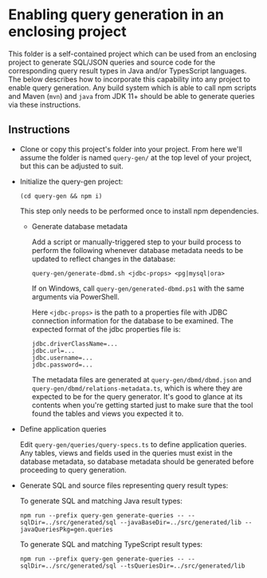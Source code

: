 # Enabling query generation in an enclosing project

This folder is a self-contained project which can be used from an enclosing project to
generate SQL/JSON queries and source code for the corresponding query result types in
Java and/or TypesScript languages. The below describes how to incorporate this
capability into any project to enable query generation. Any build system which is able
to call npm scripts and Maven (`mvn`) and `java` from JDK 11+ should be able to generate
queries via these instructions.

## Instructions

- Clone or copy this project's folder into your project. From here we'll assume the folder
  is named `query-gen/` at the top level of your project, but this can be adjusted to suit.

- Initialize the query-gen project:
  ```
  (cd query-gen && npm i)
  ```
  This step only needs to be performed once to install npm dependencies.

  - Generate database metadata
  
    Add a script or manually-triggered step to your build process to perform the following whenever
    database metadata needs to be updated to reflect changes in the database:
    ```console
    query-gen/generate-dbmd.sh <jdbc-props> <pg|mysql|ora>
    ```
    If on Windows, call `query-gen/generated-dbmd.ps1` with the same arguments via PowerShell.
  
    Here `<jdbc-props>` is the path to a properties file with JDBC connection information for
    the database to be examined. The expected format of the jdbc properties file is:
    ```
    jdbc.driverClassName=...
    jdbc.url=...
    jdbc.username=...
    jdbc.password=...
    ```

    The metadata files are generated at `query-gen/dbmd/dbmd.json` and `query-gen/dbmd/relations-metadata.ts`,
    which is where they are expected to be for the query generator. It's good to glance at its contents when
    you're getting started just to make sure that the tool found the tables and views you expected it to.
  
- Define application queries

  Edit `query-gen/queries/query-specs.ts` to define application queries. Any tables, views and fields used in
  the queries must exist in the database metadata, so database metadata should be generated before proceeding
  to query generation.

- Generate SQL and source files representing query result types:

  To generate SQL and matching Java result types:
  
  ```
  npm run --prefix query-gen generate-queries -- --sqlDir=../src/generated/sql --javaBaseDir=../src/generated/lib --javaQueriesPkg=gen.queries
  ```

  To generate SQL and matching TypeScript result types:
  
  ```
  npm run --prefix query-gen generate-queries -- --sqlDir=../src/generated/sql --tsQueriesDir=../src/generated/lib
  ```
